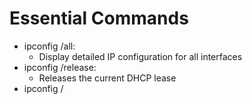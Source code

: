 # Essential Commands
- ipconfig /all:
	- Display detailed IP configuration for all interfaces
- ipconfig /release:
	- Releases the current DHCP lease
- ipconfig /